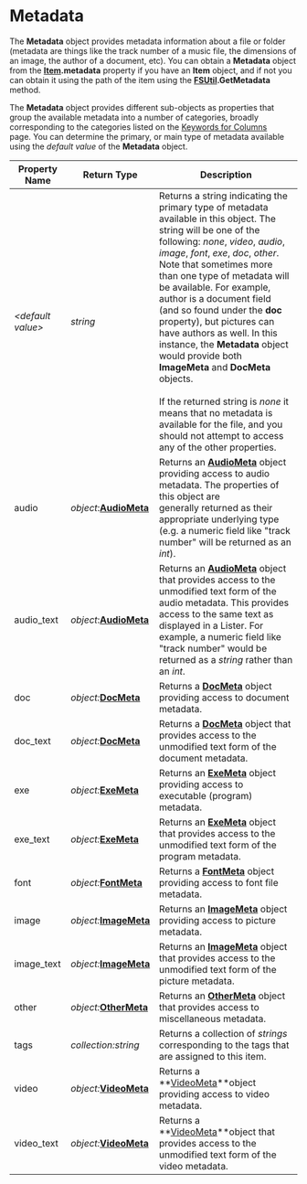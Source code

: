 # Metadata

The **Metadata** object provides metadata information about a file or folder (metadata are things like the track number of a music file, the dimensions of an image, the author of a document, etc). You can obtain a **Metadata** object from the **[Item](item.md).metadata** property if you have an **Item** object, and if not you can obtain it using the path of the item using the **[FSUtil](fsutil.md).GetMetadata** method.

The **Metadata** object provides different sub-objects as properties that group the available metadata into a number of categories, broadly corresponding to the categories listed on the [Keywords for Columns](../../metadata_keywords/keywords_for_columns.md) page. You can determine the primary, or main type of metadata available using the *default value* of the **Metadata** object.

| Property Name | Return Type | Description |
| --- | --- | --- |
| *\<default value\>* | *string* | Returns a string indicating the primary type of metadata available in this object. The string will be one of the following: *none*, *video*, *audio*, *image*, *font*, *exe*, *doc*, *other*.  <br />Note that sometimes more than one type of metadata will be available. For example, author is a document field (and so found under the **doc** property), but pictures can have authors as well. In this instance, the **Metadata** object would provide both **ImageMeta** and **DocMeta** objects.<br /><br />If the returned string is *none* it means that no metadata is available for the file, and you should not attempt to access any of the other properties. |
| audio | *object*:**[AudioMeta](audiometa.md)** | Returns an **[AudioMeta](audiometa.md)** object providing access to audio metadata. The properties of this object are generally returned as their appropriate underlying type (e.g. a numeric field like "track number" will be returned as an *int*). |
| audio_text | *object*:**[AudioMeta](audiometa.md)** | Returns an **[AudioMeta](audiometa.md)** object that provides access to the unmodified text form of the audio metadata. This provides access to the same text as displayed in a Lister. For example, a numeric field like "track number" would be returned as a *string* rather than an *int*. |
| doc | *object:***[DocMeta](docmeta.md)** | Returns a **[DocMeta](docmeta.md)** object providing access to document metadata. |
| doc_text | *object:***[DocMeta](docmeta.md)** | Returns a **[DocMeta](docmeta.md)** object that provides access to the unmodified text form of the document metadata. |
| exe | *object:***[ExeMeta](exemeta.md)** | Returns an **[ExeMeta](exemeta.md)** object providing access to executable (program) metadata. |
| exe_text | *object:***[ExeMeta](exemeta.md)** | Returns an **[ExeMeta](exemeta.md)** object that provides access to the unmodified text form of the program metadata. |
| font | *object:***[FontMeta](fontmeta.md)** | Returns a **[FontMeta](fontmeta.md)** object providing access to font file metadata. |
| image | *object:***[ImageMeta](imagemeta.md)** | Returns an **[ImageMeta](imagemeta.md)** object providing access to picture metadata. |
| image_text | *object:***[ImageMeta](imagemeta.md)** | Returns an **[ImageMeta](imagemeta.md)** object that provides access to the unmodified text form of the picture metadata. |
| other | *object:***[OtherMeta](othermeta.md)** | Returns an **[OtherMeta](othermeta.md)** object that provides access to miscellaneous metadata. |
| tags | *collection:string* | Returns a collection of *strings* corresponding to the tags that are assigned to this item. |
| video | *object:***[VideoMeta](videometa.md)** | Returns a **[VideoMeta](videometa.md)**object providing access to video metadata. |
| video_text | *object:***[VideoMeta](videometa.md)** | Returns a **[VideoMeta](videometa.md)**object that provides access to the unmodified text form of the video metadata. |

